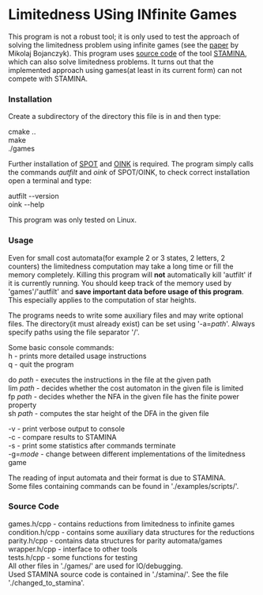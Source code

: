 # Limitedness USing INfinite Games
This program is not a robust tool; it is only used to test the approach of solving the limitedness problem using infinite games (see the [paper](https://arxiv.org/abs/1708.03603) by Mikolaj Bojanczyk).
This program uses [source code](https://github.com/nathanael-fijalkow/stamina/) of the tool [STAMINA](https://stamina.labri.fr/), which can also solve limitedness problems.
It turns out that the implemented approach using games(at least in its current form) can not compete with STAMINA.

### Installation
Create a subdirectory of the directory this file is in and then type:

cmake ..  
make  
./games  

Further installation of [SPOT](https://spot.lrde.epita.fr/) and [OINK](https://github.com/trolando/oink) is required. The program simply calls the commands *autfilt* and *oink* of SPOT/OINK, to check correct installation open a terminal and type:  

autfilt --version  
oink --help  

This program was only tested on Linux.

### Usage
Even for small cost automata(for example 2 or 3 states, 2 letters, 2 counters) the limitedness computation may take a long time or fill the memory completely. Killing this program will **not** automatically kill 'autfilt' if it is currently running. You should keep track of the memory used by 'games'/'autfilt' and **save important data before usage of this program**. This especially applies to the computation of star heights.  

The programs needs to write some auxiliary files and may write optional files. The directory(it must already exist) can be set using '-a=*path*'. Always specify paths using the file separator '/'.  

Some basic console commands:  
h			- prints more detailed usage instructions  
q			- quit the program  

do *path*		- executes the instructions in the file at the given path  
lim *path*		- decides whether the cost automaton in the given file is limited  
fp *path*		- decides whether the NFA in the given file has the finite power property  
sh *path*		- computes the star height of the DFA in the given file  

-v			- print verbose output to console  
-c			- compare results to STAMINA  
-s			- print some statistics after commands terminate  
-g=*mode*		- change between different implementations of the limitedness game  

The reading of input automata and their format is due to STAMINA.  
Some files containing commands can be found in './examples/scripts/'.  

### Source Code
games.h/cpp		- contains reductions from limitedness to infinite games  
condition.h/cpp		- contains some auxiliary data structures for the reductions  
parity.h/cpp		- contains data structures for parity automata/games  
wrapper.h/cpp		- interface to other tools  
tests.h/cpp		- some functions for testing  
All other files in './games/' are used for IO/debugging.  
Used STAMINA source code is contained in './stamina/'. See the file './changed\_to\_stamina'.  


